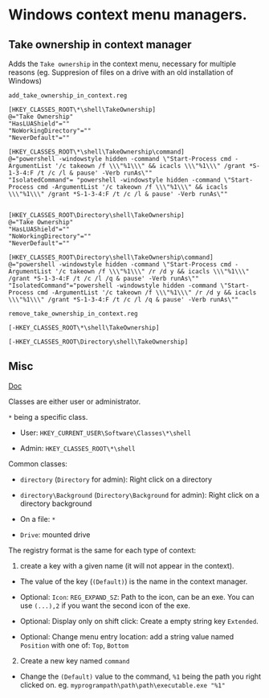 # Windows context menu managers.

## Take ownership in context manager

Adds the `Take ownership` in the context menu, necessary for multiple reasons (eg. Suppresion of files on a drive with an old installation of Windows)

`add_take_ownership_in_context.reg`

```reg
[HKEY_CLASSES_ROOT\*\shell\TakeOwnership]
@="Take Ownership"
"HasLUAShield"=""
"NoWorkingDirectory"=""
"NeverDefault"=""

[HKEY_CLASSES_ROOT\*\shell\TakeOwnership\command]
@="powershell -windowstyle hidden -command \"Start-Process cmd -ArgumentList '/c takeown /f \\\"%1\\\" && icacls \\\"%1\\\" /grant *S-1-3-4:F /t /c /l & pause' -Verb runAs\""
"IsolatedCommand"= "powershell -windowstyle hidden -command \"Start-Process cmd -ArgumentList '/c takeown /f \\\"%1\\\" && icacls \\\"%1\\\" /grant *S-1-3-4:F /t /c /l & pause' -Verb runAs\""


[HKEY_CLASSES_ROOT\Directory\shell\TakeOwnership]
@="Take Ownership"
"HasLUAShield"=""
"NoWorkingDirectory"=""
"NeverDefault"=""

[HKEY_CLASSES_ROOT\Directory\shell\TakeOwnership\command]
@="powershell -windowstyle hidden -command \"Start-Process cmd -ArgumentList '/c takeown /f \\\"%1\\\" /r /d y && icacls \\\"%1\\\" /grant *S-1-3-4:F /t /c /l /q & pause' -Verb runAs\""
"IsolatedCommand"="powershell -windowstyle hidden -command \"Start-Process cmd -ArgumentList '/c takeown /f \\\"%1\\\" /r /d y && icacls \\\"%1\\\" /grant *S-1-3-4:F /t /c /l /q & pause' -Verb runAs\""
```

`remove_take_ownership_in_context.reg`

```reg
[-HKEY_CLASSES_ROOT\*\shell\TakeOwnership]

[-HKEY_CLASSES_ROOT\Directory\shell\TakeOwnership]
```

## Misc

[Doc](https://learn.microsoft.com/en-us/windows/win32/shell/context-menu-handlers?redirectedfrom=MSDN)

Classes are either user or administrator.

`*` being a specific class.

* User: `HKEY_CURRENT_USER\Software\Classes\*\shell`

* Admin: `HKEY_CLASSES_ROOT\*\shell`

Common classes:

* `directory` (`Directory` for admin): Right click on a directory

* `directory\Background` (`Directory\Background` for admin): Right click on a directory background

* On a file: `*`

* `Drive`: mounted drive



The registry format is the same for each type of context:

1. create a key with a given name (it will not appear in the context).

* The value of the key (`(Default)`) is the name in the context manager.

* Optional: `Icon`: `REG_EXPAND_SZ`: Path to the icon, can be an exe. You can use `(...),2` if you want the second icon of the exe.

* Optional: Display only on shift click: Create a empty string key `Extended`.

* Optional: Change menu entry location: add a string value named `Position` with one of: `Top`, `Bottom`

2. Create a new key named `command`

* Change the `(Default)` value to the command, `%1` being the path you right clicked on. eg. `myprogrampath\path\path\executable.exe "%1"`
